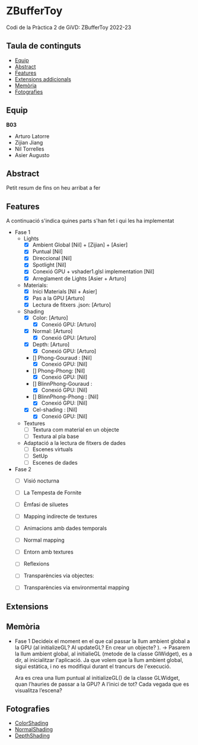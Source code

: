 # ZBufferToy
Codi de la Pràctica 2 de GiVD: ZBufferToy 2022-23

## Taula de continguts

* [Equip](#Equip)
* [Abstract](#Abstract)
* [Features](#Features)
* [Extensions addicionals](#Extensions)
* [Memòria](#Memòria)
* [Fotografies](#Fotografies)


## Equip

**B03**
* Arturo Latorre
* Zijian Jiang
* Nil Torrelles
* Asier Augusto
    
## Abstract

Petit resum de fins on heu arribat a fer

## Features

A continuació s'indica quines parts s'han fet i qui les ha implementat
- Fase 1
    - Lights
        - [x] Ambient Global [Nil] + [Zijian] + [Asier]
        - [x] Puntual [Nil] 
        - [x] Direccional [Nil] 
        - [x] Spotlight [Nil] 
        - [x] Conexió GPU  + vshader1.glsl implementation [Nil]
        - [x] Arreglament de Lights [Asier + Arturo]
    - Materials: 
       - [x] Inici Materials [Nil + Asier]
       - [x] Pas a la GPU [Arturo]
       - [x] Lectura de fitxers .json: [Arturo]
    - Shading
        - [x] Color: [Arturo]
            - [x] Conexió GPU: [Arturo]
        - [x] Normal: [Arturo]
            - [x] Conexió GPU: [Arturo]
        - [x] Depth: [Arturo]
            - [x] Conexió GPU: [Arturo]
        - [] Phong-Gouraud :  [Nil]
            - [x] Conexió GPU: [Nil]
        - [] Phong-Phong:  [Nil]
            - [x] Conexió GPU: [Nil]
        - [] BlinnPhong-Gouraud :
            - [x] Conexió GPU: [Nil]
        - [] BlinnPhong-Phong :  [Nil]
            - [x] Conexió GPU: [Nil]
        - [x] Cel-shading :  [Nil]
            - [x] Conexió GPU: [Nil]
    - Textures
        - [ ] Textura com material en un objecte 
        - [ ] Textura al pla base 
    - Adaptació a la lectura de fitxers de dades
        - [ ] Escenes virtuals 
        - [ ] SetUp
        - [ ] Escenes de dades 

- Fase 2 
    - [ ] Visió nocturna 
    - [ ] La Tempesta de Fornite
    - [ ] Èmfasi de siluetes 
    - [ ] Mapping indirecte de textures
    - [ ] Animacions amb dades temporals
    - [ ] Normal mapping 
    - [ ] Entorn amb textures
    - [ ] Reflexions
    - [ ] Transparències via objectes: 
    - [ ] Transparències via environmental mapping


## Extensions


## Memòria

- Fase 1
    Decideix el moment en el que cal passar la llum ambient global a la GPU (al initializeGL? Al updateGL? En
    crear un objecte? ). 
    -> Pasarem la llum ambient global, al initialieGL (metode de la classe GlWidget), es a dir, al inicialitzar l'aplicació. Ja que volem que la llum ambient global, 
        sigui estàtica, i no es modifiqui durant el trancurs de l'execució.
    
    Ara es crea una llum puntual al initializeGL() de la classe GLWidget, quan l’hauries de passar a la GPU? A l’inici de
    tot? Cada vegada que es visualitza l’escena? 
        
## Fotografies
- [ColorShading](https://github.com/GiVD2022/p2-zbuffertoy-b03/assets/72517965/2f0a62e8-087d-48ea-9e4d-98f665fa4cbf)
- [NormalShading](https://github.com/GiVD2022/p2-zbuffertoy-b03/assets/72517965/d112f997-9bc7-4e5d-82c1-85c3035a6dd9)
- [DepthShading](https://github.com/GiVD2022/p2-zbuffertoy-b03/assets/72517965/b2f31da9-8c0b-4edc-974d-f6d6b7b67685)

